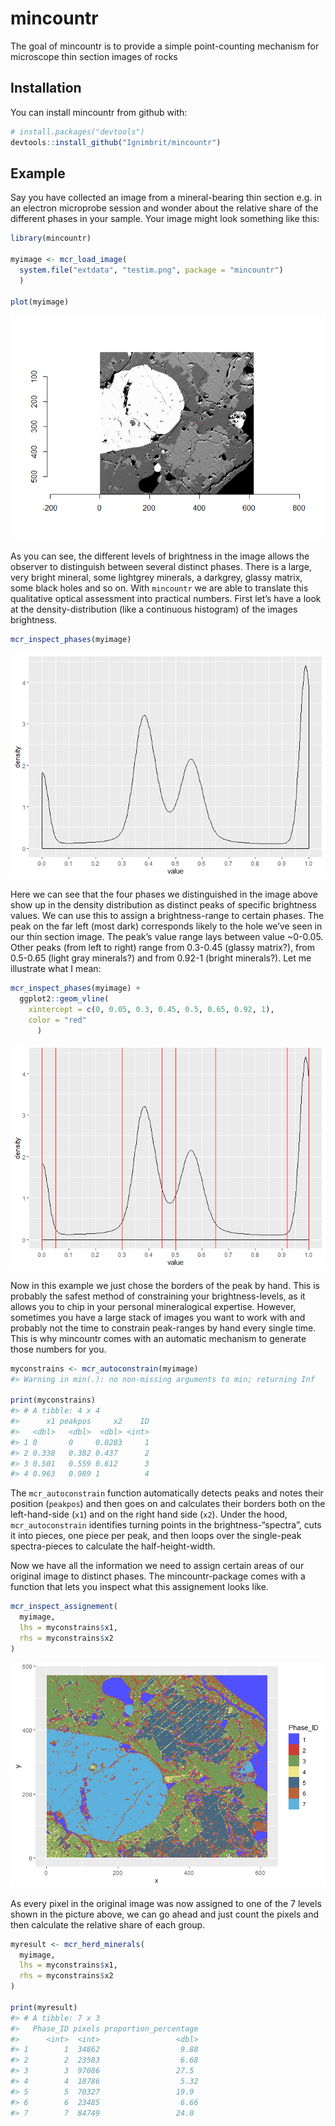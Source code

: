 
<!-- README.md is generated from README.Rmd. Please edit that file -->

# mincountr

The goal of mincountr is to provide a simple point-counting mechanism
for microscope thin section images of rocks

## Installation

You can install mincountr from github with:

``` r
# install.packages("devtools")
devtools::install_github("Ignimbrit/mincountr")
```

## Example

Say you have collected an image from a mineral-bearing thin section
e.g. in an electron microprobe session and wonder about the relative
share of the different phases in your sample. Your image might look
something like this:

``` r
library(mincountr)

myimage <- mcr_load_image(
  system.file("extdata", "testim.png", package = "mincountr")
  )

plot(myimage)
```

![](README-load%20image-1.png)<!-- -->

As you can see, the different levels of brightness in the image allows
the observer to distinguish between several distinct phases. There is a
large, very bright mineral, some lightgrey minerals, a darkgrey, glassy
matrix, some black holes and so on. With `mincountr` we are able to
translate this qualitative optical assessment into practical numbers.
First let’s have a look at the density-distribution (like a continuous
histogram) of the images brightness.

``` r
mcr_inspect_phases(myimage)
```

![](README-plot%20brightness-1.png)<!-- -->

Here we can see that the four phases we distinguished in the image above
show up in the density distribution as distinct peaks of specific
brightness values. We can use this to assign a brightness-range to
certain phases. The peak on the far left (most dark) corresponds likely
to the hole we’ve seen in our thin section image. The peak’s value range
lays between value \~0-0.05. Other peaks (from left to right) range from
0.3-0.45 (glassy matrix?), from 0.5-0.65 (light gray minerals?) and from
0.92-1 (bright minerals?). Let me illustrate what I mean:

``` r
mcr_inspect_phases(myimage) +
  ggplot2::geom_vline(
    xintercept = c(0, 0.05, 0.3, 0.45, 0.5, 0.65, 0.92, 1),
    color = "red"
      )
```

![](README-illustrate%20peakborders-1.png)<!-- -->

Now in this example we just chose the borders of the peak by hand. This
is probably the safest method of constraining your brightness-levels, as
it allows you to chip in your personal mineralogical expertise. However,
sometimes you have a large stack of images you want to work with and
probably not the time to constrain peak-ranges by hand every single
time. This is why mincountr comes with an automatic mechanism to
generate those numbers for you.

``` r
myconstrains <- mcr_autoconstrain(myimage)
#> Warning in min(.): no non-missing arguments to min; returning Inf

print(myconstrains)
#> # A tibble: 4 x 4
#>      x1 peakpos     x2    ID
#>   <dbl>   <dbl>  <dbl> <int>
#> 1 0       0     0.0283     1
#> 2 0.338   0.382 0.437      2
#> 3 0.501   0.559 0.612      3
#> 4 0.963   0.989 1          4
```

The `mcr_autoconstrain` function automatically detects peaks and notes
their position (`peakpos`) and then goes on and calculates their borders
both on the left-hand-side (`x1`) and on the right hand side (`x2`).
Under the hood, `mcr_autoconstrain` identifies turning points in the
brightness-“spectra”, cuts it into pieces, one piece per peak, and then
loops over the single-peak spectra-pieces to calculate the
half-height-width.

Now we have all the information we need to assign certain areas of our
original image to distinct phases. The mincountr-package comes with a
function that lets you inspect what this assignement looks like.

``` r
mcr_inspect_assignement(
  myimage,
  lhs = myconstrains$x1,
  rhs = myconstrains$x2
)
```

![](README-check%20assignement-1.png)<!-- -->

As every pixel in the original image was now assigned to one of the 7
levels shown in the picture above, we can go ahead and just count the
pixels and then calculate the relative share of each group.

``` r
myresult <- mcr_herd_minerals(
  myimage,
  lhs = myconstrains$x1,
  rhs = myconstrains$x2
)

print(myresult)
#> # A tibble: 7 x 3
#>   Phase_ID pixels proportion_percentage
#>      <int>  <int>                 <dbl>
#> 1        1  34862                  9.88
#> 2        2  23583                  6.68
#> 3        3  97086                 27.5 
#> 4        4  18786                  5.32
#> 5        5  70327                 19.9 
#> 6        6  23485                  6.66
#> 7        7  84749                 24.0
```
